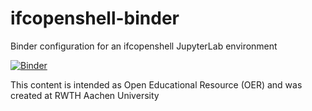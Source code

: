 # ifcopenshell-binder
Binder configuration for an ifcopenshell JupyterLab environment 

[![Binder](https://mybinder.org/badge_logo.svg)](https://mybinder.org/v2/gh/jakob-beetz/ifcopenshell-binder/main?urlpath=git-pull?repo=https://github.com/jakob-beetz/ifcopenshell-notebooks)


This content is intended as Open Educational Resource (OER) and was created at RWTH Aachen University
